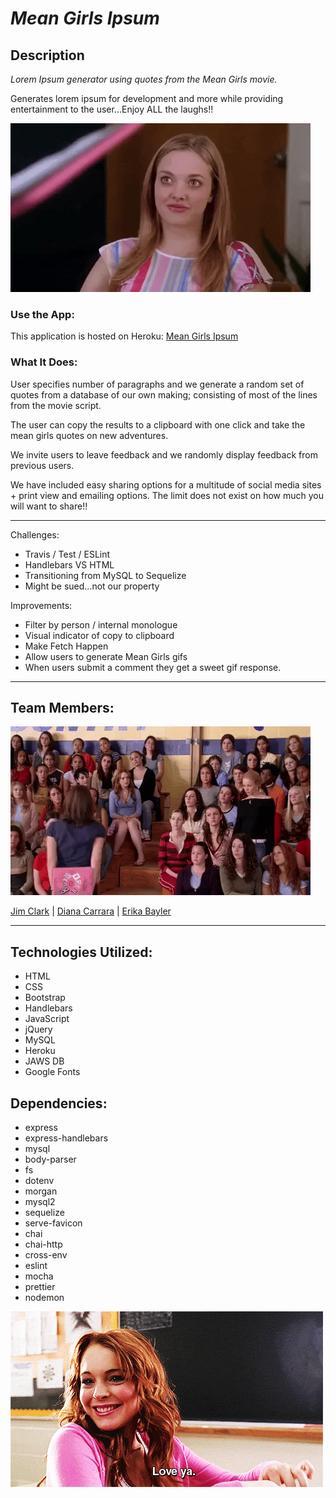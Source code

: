 # *Mean Girls Ipsum*

## Description
*Lorem Ipsum generator using quotes from the Mean Girls movie.*  

Generates lorem ipsum for development and more while providing entertainment to the user...Enjoy ALL the laughs!!

![](./public/images/Laugh.gif)

### Use the App:

This application is hosted on Heroku: [Mean Girls Ipsum](https://meangirlsipsum.net)

### What It Does: 

 User specifies number of paragraphs and we generate a random set of quotes from a database of our own making; consisting of most of the lines from the movie script.

The user can copy the results to a clipboard with one click and take the mean girls quotes on new adventures. 
 
 We invite users to leave feedback and we randomly display feedback from previous users. 
 
We have included easy sharing options for a multitude of social media sites + print view and emailing options. The limit does not exist on how much you will want to share!!

---------------------------------------------

Challenges: 
 - Travis / Test / ESLint
 - Handlebars VS HTML
 - Transitioning from MySQL to Sequelize
 - Might be sued...not our property

Improvements: 
- Filter by person / internal monologue
- Visual indicator of copy to clipboard
- Make Fetch Happen
- Allow users to generate Mean Girls gifs
- When users submit a comment they get a sweet gif response. 

----------------------------------------------------

## Team Members:

![](./public/images/team.gif)


[Jim Clark](https://github.com/jmclark801)  |   [Diana Carrara](https://github.com/dicarrara)      |    [Erika Bayler](https://github.com/EBayler)

------------------------------------------------
## Technologies Utilized:
- HTML 
- CSS 
- Bootstrap
- Handlebars
- JavaScript 
- jQuery  
- MySQL
- Heroku
- JAWS DB 
- Google Fonts


## Dependencies:
- express 
- express-handlebars
- mysql 
- body-parser 
- fs
- dotenv
- morgan
- mysql2
- sequelize
- serve-favicon
- chai
- chai-http
- cross-env
- eslint
- mocha
- prettier
- nodemon 

![](./public/images/loveya.gif)

